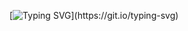 [![Typing SVG](https://readme-typing-svg.demolab.com?font=Sans-serif&pause=1000&width=435&lines=Hi!+I+am+Aditya+Raghuvanshi;Welcome+to+my+GitHub!)](https://git.io/typing-svg)

<!--
**Aditya425148/Aditya425148** is a ✨ _special_ ✨ repository because its `README.md` (this file) appears on your GitHub profile.

Here are some ideas to get you started:

- 🔭 I’m currently working on ...
- 🌱 I’m currently learning ...
- 👯 I’m looking to collaborate on ...
- 🤔 I’m looking for help with ...
- 💬 Ask me about ...
- 📫 How to reach me: ...
- 😄 Pronouns: ...
- ⚡ Fun fact: ...
-->
